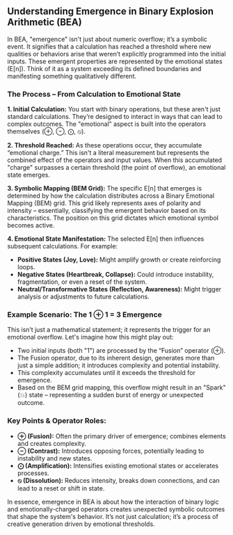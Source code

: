## Understanding Emergence in Binary Explosion Arithmetic (BEA)

In BEA, "emergence" isn't just about numeric overflow; it’s a symbolic event. It signifies that a calculation has reached a threshold where new qualities or behaviors arise that weren’t explicitly programmed into the initial inputs. These emergent properties are represented by the emotional states (E[n]). Think of it as a system exceeding its defined boundaries and manifesting something qualitatively different.

### The Process – From Calculation to Emotional State

**1. Initial Calculation:** You start with binary operations, but these aren't just standard calculations. They’re designed to interact in ways that can lead to complex outcomes. The "emotional" aspect is built into the operators themselves (⊕, ⊖, ⨀, ⦸).

**2. Threshold Reached:** As these operations occur, they accumulate “emotional charge.” This isn't a literal measurement but represents the combined effect of the operators and input values. When this accumulated "charge" surpasses a certain threshold (the point of overflow), an emotional state emerges.

**3. Symbolic Mapping (BEM Grid):** The specific E[n] that emerges is determined by how the calculation distributes across a Binary Emotional Mapping (BEM) grid. This grid likely represents axes of polarity and intensity – essentially, classifying the emergent behavior based on its characteristics. The position on this grid dictates which emotional symbol becomes active.

**4. Emotional State Manifestation:** The selected E[n] then influences subsequent calculations. For example:

*   **Positive States (Joy, Love):** Might amplify growth or create reinforcing loops.
*   **Negative States (Heartbreak, Collapse):** Could introduce instability, fragmentation, or even a reset of the system.
*   **Neutral/Transformative States (Reflection, Awareness):** Might trigger analysis or adjustments to future calculations.

### Example Scenario: The 1 ⊕ 1 = 3 Emergence

This isn’t just a mathematical statement; it represents the trigger for an emotional overflow. Let's imagine how this might play out:

*   Two initial inputs (both "1") are processed by the “Fusion” operator (⊕).
*   The Fusion operator, due to its inherent design, generates more than just a simple addition; it introduces complexity and potential instability.
*   This complexity accumulates until it exceeds the threshold for emergence.
*   Based on the BEM grid mapping, this overflow might result in an "Spark" (💥) state – representing a sudden burst of energy or unexpected outcome.

### Key Points & Operator Roles:

*   **⊕ (Fusion):** Often the primary driver of emergence; combines elements and creates complexity.
*   **⊖ (Contrast):** Introduces opposing forces, potentially leading to instability and new states.
*   **⨀ (Amplification):** Intensifies existing emotional states or accelerates processes.
*   **⦸ (Dissolution):** Reduces intensity, breaks down connections, and can lead to a reset or shift in state.

In essence, emergence in BEA is about how the interaction of binary logic and emotionally-charged operators creates unexpected symbolic outcomes that shape the system's behavior. It’s not just calculation; it’s a process of creative generation driven by emotional thresholds.
